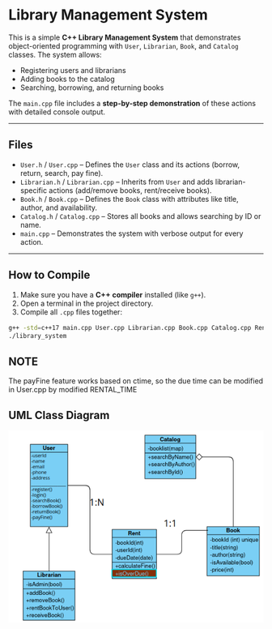 # Library Management System

This is a simple **C++ Library Management System** that demonstrates object-oriented programming with `User`, `Librarian`, `Book`, and `Catalog` classes. The system allows:

- Registering users and librarians  
- Adding books to the catalog  
- Searching, borrowing, and returning books  

The `main.cpp` file includes a **step-by-step demonstration** of these actions with detailed console output.

---

## Files

- `User.h` / `User.cpp` – Defines the `User` class and its actions (borrow, return, search, pay fine).  
- `Librarian.h` / `Librarian.cpp` – Inherits from `User` and adds librarian-specific actions (add/remove books, rent/receive books).  
- `Book.h` / `Book.cpp` – Defines the `Book` class with attributes like title, author, and availability.  
- `Catalog.h` / `Catalog.cpp` – Stores all books and allows searching by ID or name.  
- `main.cpp` – Demonstrates the system with verbose output for every action.

---

## How to Compile

1. Make sure you have a **C++ compiler** installed (like `g++`).  
2. Open a terminal in the project directory.  
3. Compile all `.cpp` files together:

```bash
g++ -std=c++17 main.cpp User.cpp Librarian.cpp Book.cpp Catalog.cpp Rent.cpp -o library_system
./library_system
```

## NOTE
The payFine feature works based on ctime, so the due time can be modified in User.cpp by modified RENTAL_TIME


## UML Class Diagram
![alt text](image.png)
